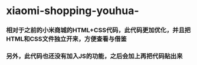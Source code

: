 # xiaomi-shopping-youhua-
### 相对于之前的小米商城的HTML+CSS代码，此代码更加优化，并且把HTML和CSS文件独立开来，方便查看与借鉴
### 另外，此代码也还没有加入JS的功能，之后会加上再把代码贴出来
